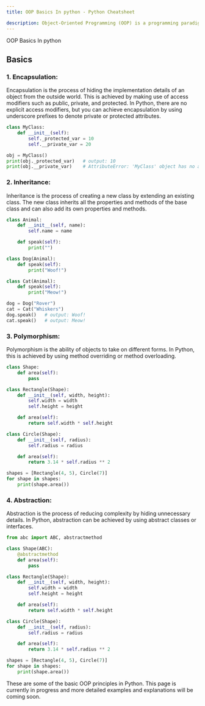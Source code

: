 ```yaml
---
title: OOP Basics In python - Python Cheatsheet

description: Object-Oriented Programming (OOP) is a programming paradigm that revolves around the concept of objects, which are instances of classes. OOP principles are fundamental concepts that guide the design and development of software in an object-oriented way. In Python, OOP is supported by the use of classes and objects. Here are some of the basic OOP principles in Python:
---
```


<base-title :title="frontmatter.title" :description="frontmatter.description">
OOP Basics In python
</base-title>



## Basics



### 1. Encapsulation:
Encapsulation is the process of hiding the implementation details of an object from the outside world. This is achieved by making use of access modifiers such as public, private, and protected. In Python, there are no explicit access modifiers, but you can achieve encapsulation by using underscore prefixes to denote private or protected attributes.


```python
class MyClass:
    def __init__(self):
        self._protected_var = 10
        self.__private_var = 20

obj = MyClass()
print(obj._protected_var)   # output: 10
print(obj.__private_var)    # AttributeError: 'MyClass' object has no attribute '__private_var'
```



### 2. Inheritance:
Inheritance is the process of creating a new class by extending an existing class. The new class inherits all the properties and methods of the base class and can also add its own properties and methods.


``` python
class Animal:
    def __init__(self, name):
        self.name = name

    def speak(self):
        print("")

class Dog(Animal):
    def speak(self):
        print("Woof!")

class Cat(Animal):
    def speak(self):
        print("Meow!")

dog = Dog("Rover")
cat = Cat("Whiskers")
dog.speak()   # output: Woof!
cat.speak()   # output: Meow!
```



### 3. Polymorphism:
Polymorphism is the ability of objects to take on different forms. In Python, this is achieved by using method overriding or method overloading.


```python
class Shape:
    def area(self):
        pass

class Rectangle(Shape):
    def __init__(self, width, height):
        self.width = width
        self.height = height

    def area(self):
        return self.width * self.height

class Circle(Shape):
    def __init__(self, radius):
        self.radius = radius

    def area(self):
        return 3.14 * self.radius ** 2

shapes = [Rectangle(4, 5), Circle(7)]
for shape in shapes:
    print(shape.area())
```



### 4. Abstraction:
Abstraction is the process of reducing complexity by hiding unnecessary details. In Python, abstraction can be achieved by using abstract classes or interfaces.



```python
from abc import ABC, abstractmethod

class Shape(ABC):
    @abstractmethod
    def area(self):
        pass

class Rectangle(Shape):
    def __init__(self, width, height):
        self.width = width
        self.height = height

    def area(self):
        return self.width * self.height

class Circle(Shape):
    def __init__(self, radius):
        self.radius = radius

    def area(self):
        return 3.14 * self.radius ** 2

shapes = [Rectangle(4, 5), Circle(7)]
for shape in shapes:
    print(shape.area())
```


These are some of the basic OOP principles in Python. This page is currently in progress and more
detailed examples and explanations will be coming soon.
